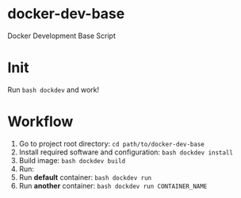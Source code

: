 # docker-dev-base
Docker Development Base Script

# Init

Run `bash dockdev` and work!

# Workflow

1. Go to project root directory: `cd path/to/docker-dev-base`
2. Install required software and configuration: `bash dockdev install`
3. Build image: `bash dockdev build`
4. Run:
  1. Run **default** container: `bash dockdev run`
  2. Run **another** container: `bash dockdev run CONTAINER_NAME`
